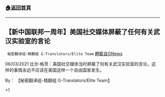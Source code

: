 ###  [:house:返回首頁](https://github.com/ourhimalayas/txt)
---

## 【新中国联邦一周年】美国社交媒体屏蔽了任何有关武汉实验室的言论
` 秘密翻译组-精翻组 G-Translators/Elite Team` [轉載自GNews](https://gnews.org/zh-hans/1295560/)

06/03/2021 比尔·格茨：美国社交媒体当时屏蔽了何有关武汉实验室的言论。这样的事情永远不应该在美国这样一个自由国家发生。

By： 【秘密翻译组-精翻组 G-Translators/Elite Team】

+1
